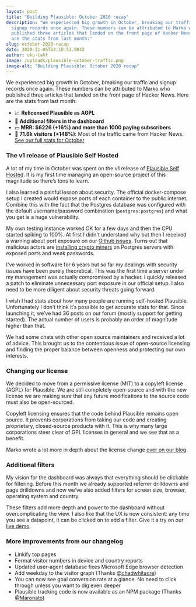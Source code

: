 ```yaml
---
layout: post
title: "Building Plausible: October 2020 recap"
description: "We experienced big growth in October, breaking our traffic and
  signup records once again. These numbers can be attributed to Marko who
  published three articles that landed on the front page of Hacker News. Here
  are the stats from last month:"
slug: october-2020-recap
date: 2020-11-05T14:10:53.904Z
author: uku-taht
image: /uploads/plausible-october-traffic.png
image-alt: "Building Plausible: October 2020 recap"
---
```

We experienced big growth in October, breaking our traffic and signup records once again. These numbers can be attributed to Marko who published three articles that landed on the front page of Hacker News. Here are the stats from last month:

* 📈 **Relicensed Plausible as AGPL**
* 🚀 **Additional filters in the dashboard**
* 💵 **MRR: $6226 (+16%) and more than 1000 paying subscribers**
* 👩 **71.6k visitors (+148%)**: Most of the traffic came from Hacker News.  [See our full stats for October](https://plausible.io/plausible.io?period=month&date=2020-10-01)

### The v1 release of Plausible Self Hosted

A lot of my time in October was spent on the v1 release of [Plausible Self Hosted](https://plausible.io/self-hosted-web-analytics). It is my first time managing an open-source project of this magnitude so there’s tons to learn.

I also learned a painful lesson about security. The official docker-compose setup I created would expose ports of each container to the public internet. Combine this with the fact that the Postgres database was configured with the default username/password combination (`postgres:postgres`) and what you get is a huge vulnerability.

My own testing instance worked OK for a few days and then the CPU started spiking to 100%. At first I didn't understand why but then I received a warning about port exposure on our [Github issues](https://github.com/plausible/hosting/issues/4). Turns out that malicious actors are [installing crypto miners](https://www.alibabacloud.com/blog/is-your-postgresql-server-secretly-mining-digital-coins_593932) on Postgres servers with exposed ports and weak passwords.

I've worked in software for 6 years but so far my dealings with security issues have been purely theoretical. This was the first time a server under my management was actually compromised by a hacker. I quickly released a patch to eliminate unnecessary port exposure in our official setup. I also need to be more diligent about security threats going forward.

I wish I had stats about how many people are running self-hosted Plausible. Unfortunately I don’t think it’s possible to get accurate stats for that. Since launching it, we’ve had 36 posts on our forum (mostly support for getting started). The actual number of users is probably an order of magnitude higher than that.

We had some chats with other open source maintainers and received a lot of advice. This brought us to the contentious issue of open-source licensing and finding the proper balance between openness and protecting our own interests.

### Changing our license

We decided to move from a permissive license (MIT) to a copyleft license (AGPL) for Plausible. We are still completely open-source and with the new license we are making sure that any future modifications to the source code must also be open-sourced.

Copyleft licensing ensures that the code behind Plausible remains open source. It prevents corporations from taking our code and creating proprietary, closed-source products with it. This is why many large corporations steer clear of GPL licenses in general and we see that as a benefit.

Marko wrote a lot more in depth about the license change [over on our blog](https://plausible.io/blog/open-source-licenses).

### Additional filters

My vision for the dashboard was always that everything should be clickable for filtering. Before this month we already supported referrer drilldowns and page drilldowns and now we’ve also added filters for screen size, browser, operating system and country.

These filters add more depth and power to the dashboard without overcomplicating the view. I also like that the UX is now consistent: any time you see a datapoint, it can be clicked on to add a filter. Give it a try on our [live demo](https://plausible.io/plausible.io).

### More improvements from our changelog

* Linkify top pages 
* Format visitor numbers in device and country reports
* Updated user-agent database fixes Microsoft Edge browser detection
* Add weekday to the visitor graph (Thanks [@chadwhitacre](https://github.com/chadwhitacre))
* You can now see goal conversion rate at a glance. No need to click through unless you want to dig even deeper
* Plausible tracking code is now available as an NPM package (Thanks [@Maronato](https://github.com/Maronato))